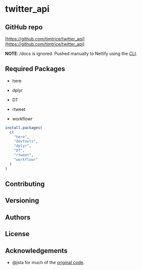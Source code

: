 # twitter_api

## GitHub repo

[https://github.com/timtrice/twitter_api](https://github.com/timtrice/twitter_api)

**NOTE**: /docs is ignored. Pushed manually to Netlify using the [CLI](https://github.com/netlify/netlifyctl/blob/master/README.md). 

## Required Packages

  * here
  
  * dplyr
  
  * DT
  
  * rtweet
  
  * workflowr

```r
install.packages(
  c(
    "here", 
    "devtools", 
    "dplyr", 
    "DT", 
    "rtweet", 
    "workflowr"
  )
)
```

## Contributing

## Versioning

## Authors

## License

## Acknowledgements

  * @jsta for much of the [original code](https://jsta.rbind.io/blog/making-a-twitter-dashboard-with-r/).

